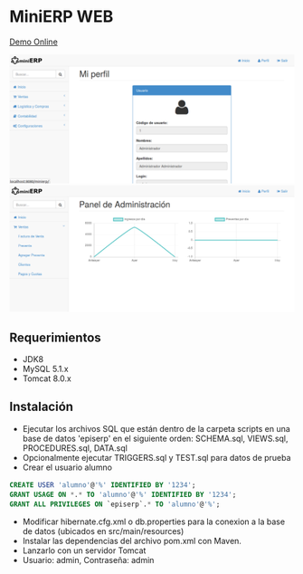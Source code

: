 # MiniERP WEB

[Demo Online](http://tomcat8-yga.rhcloud.com/minierp/)

![Panel principal de administrador](screenshot_admin.png)
![Panel principal de Vendedor](screenshot_vendedor.png)

## Requerimientos

- JDK8
- MySQL 5.1.x
- Tomcat 8.0.x

## Instalación

- Ejecutar los archivos SQL que están dentro de la carpeta scripts en una base de datos 'episerp' en el siguiente orden: SCHEMA.sql, VIEWS.sql, PROCEDURES.sql, DATA.sql
- Opcionalmente ejecutar TRIGGERS.sql y TEST.sql para datos de prueba
- Crear el usuario alumno
``` sql
CREATE USER 'alumno'@'%' IDENTIFIED BY '1234';
GRANT USAGE ON *.* TO 'alumno'@'%' IDENTIFIED BY '1234';
GRANT ALL PRIVILEGES ON `episerp`.* TO 'alumno'@'%';
```
- Modificar hibernate.cfg.xml o db.properties para la conexion a la base de datos (ubicados en src/main/resources)
- Instalar las dependencias del archivo pom.xml con Maven.
- Lanzarlo con un servidor Tomcat
- Usuario: admin, Contraseña: admin
